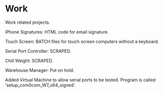 Work
====

Work related projects.

iPhone Signatures:
HTML code for email signature.

Touch Screen:
BATCH files for touch screen computers without a keyboard.

Serial Port Controller:
SCRAPED.

Chill Weight:
SCRAPED.

Warehouse Manager:
Put on hold.

Added Virtual Machine to allow serial ports to be tested. Program is called 'setup_com0com_W7_x64_signed'.
